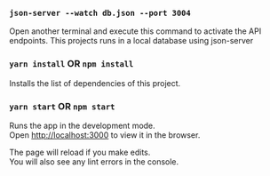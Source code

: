 ### `json-server --watch db.json --port 3004`
Open another terminal and execute this command to activate the API endpoints.
This projects runs in a local database using json-server

### `yarn install` OR `npm install`
Installs the list of dependencies of this project.

### `yarn start` OR `npm start`

Runs the app in the development mode.\
Open [http://localhost:3000](http://localhost:3000) to view it in the browser.

The page will reload if you make edits.\
You will also see any lint errors in the console.
